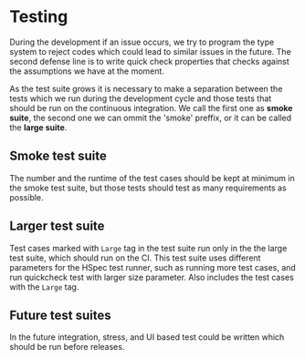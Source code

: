 # Testing

During the development if an issue occurs, we try to program the type system
to reject codes which could lead to similar issues in the future. The second
defense line is to write quick check properties that checks against the
assumptions we have at the moment.

As the test suite grows it is necessary to make a separation between the
tests which we run during the development cycle and those tests that should
be run on the continuous integration. We call the first one as **smoke
suite**, the second one we can ommit the 'smoke' preffix, or it can be called the **large suite**.

## Smoke test suite

The number and the runtime of the test cases should be kept at minimum
in the smoke test suite, but those tests should test as many requirements
as possible.

## Larger test suite

Test cases marked with `Large` tag in the test suite run only in the
the large test suite, which should run on the CI. This test
suite uses different parameters for the HSpec test runner, such as
running more test cases, and run quickcheck test with larger size
parameter. Also includes the test cases with the `Large` tag.

## Future test suites

In the future integration, stress, and UI based test could be written
which should be run before releases.

